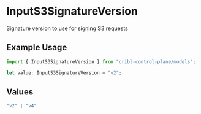 # InputS3SignatureVersion

Signature version to use for signing S3 requests

## Example Usage

```typescript
import { InputS3SignatureVersion } from "cribl-control-plane/models";

let value: InputS3SignatureVersion = "v2";
```

## Values

```typescript
"v2" | "v4"
```